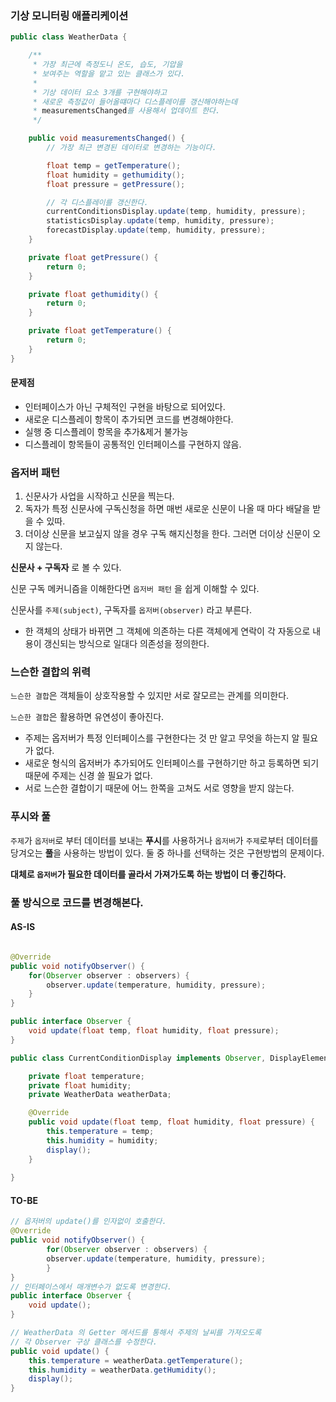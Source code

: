 ### 기상 모니터링 애플리케이션

```java
public class WeatherData {

    /**
     * 가장 최근에 측정도니 온도, 습도, 기압을
     * 보여주는 역할을 맡고 있는 클래스가 있다.
     *
     * 기상 데이터 요소 3개를 구현해야하고
     * 새로운 측정값이 들어올떄마다 디스플레이를 갱신해야하는데
     * measurementsChanged를 사용해서 업데이트 한다.
     */

    public void measurementsChanged() {
        // 가장 최근 변경된 데이터로 변경하는 기능이다.

        float temp = getTemperature();
        float humidity = gethumidity();
        float pressure = getPressure();

        // 각 디스플레이를 갱신한다.
        currentConditionsDisplay.update(temp, humidity, pressure);
        statisticsDisplay.update(temp, humidity, pressure);
        forecastDisplay.update(temp, humidity, pressure);
    }

    private float getPressure() {
        return 0;
    }

    private float gethumidity() {
        return 0;
    }

    private float getTemperature() {
        return 0;
    }
}
```

#### 문제점

- 인터페이스가 아닌 구체적인 구현을 바탕으로 되어있다.
- 새로운 디스플레이 항목이 추가되면 코드를 변경해야한다.
- 실행 중 디스플레이 항목을 추가&제거 불가능
- 디스플레이 항목들이 공통적인 인터페이스를 구현하지 않음.


### 옵저버 패턴

1. 신문사가 사업을 시작하고 신문을 찍는다.
2. 독자가 특정 신문사에 구독신청을 하면 매번 새로운 신문이 나올 때 마다 배달을 받을 수 있따.
3. 더이상 신문을 보고싶지 않을 경우 구독 해지신청을 한다. 그러면 더이상 신문이 오지 않는다.

**신문사 + 구독자** 로 볼 수 있다.

신문 구독 메커니즘을 이해한다면 `옵저버 패턴` 을 쉽게 이해할 수 있다.

신문사를 `주제(subject)`, 구독자를 `옵저버(observer)` 라고 부른다.

- 한 객체의 상태가 바뀌면 그 객체에 의존하는 다른 객체에게 연락이 각 자동으로 내용이 갱신되는 방식으로
일대다 의존성을 정의한다.


### 느슨한 결합의 위력

`느슨한 결합`은 객체들이 상호작용할 수 있지만 서로 잘모르는 관계를 의미한다.

`느슨한 결합`은 활용하면 유연성이 좋아진다.

- 주제는 옵저버가 특정 인터페이스를 구현한다는 것 만 알고 무엇을 하는지 알 필요가 없다.
- 새로운 형식의 옵저버가 추가되어도 인터페이스를 구현하기만 하고 등록하면 되기 때문에 주제는 신경 쓸 필요가 없다.
- 서로 느슨한 결합이기 때문에 어느 한쪽을 고쳐도 서로 영향을 받지 않는다.


### 푸시와 풀

`주제`가 `옵저버`로 부터 데이터를 보내는 **푸시**를 사용하거나 
`옵저버`가 `주제`로부터 데이터를 당겨오는 **풀**을 사용하는 방법이 있다.
둘 중 하나를 선택하는 것은 구현방법의 문제이다.

**대체로 `옵저버`가 필요한 데이터를 골라서 가져가도록 하는 방법이 더 좋긴하다.**

### 풀 방식으로 코드를 변경해본다.


#### AS-IS

```java

@Override
public void notifyObserver() {
    for(Observer observer : observers) {
        observer.update(temperature, humidity, pressure);
    }
}

public interface Observer {
    void update(float temp, float humidity, float pressure);
}

public class CurrentConditionDisplay implements Observer, DisplayElement {

    private float temperature;
    private float humidity;
    private WeatherData weatherData;

    @Override
    public void update(float temp, float humidity, float pressure) {
        this.temperature = temp;
        this.humidity = humidity;
        display();
    }
    
}
```

#### TO-BE

```java
// 옵저버의 update()를 인자없이 호출한다.
@Override
public void notifyObserver() {
        for(Observer observer : observers) {
        observer.update(temperature, humidity, pressure);
        }
}
// 인터페이스에서 매개변수가 없도록 변경한다.
public interface Observer {
    void update();
}

// WeatherData 의 Getter 메서드를 통해서 주제의 날씨를 가져오도록
// 각 Observer 구상 클래스를 수정한다.
public void update() {
    this.temperature = weatherData.getTemperature();
    this.humidity = weatherData.getHumidity();
    display();
}

```